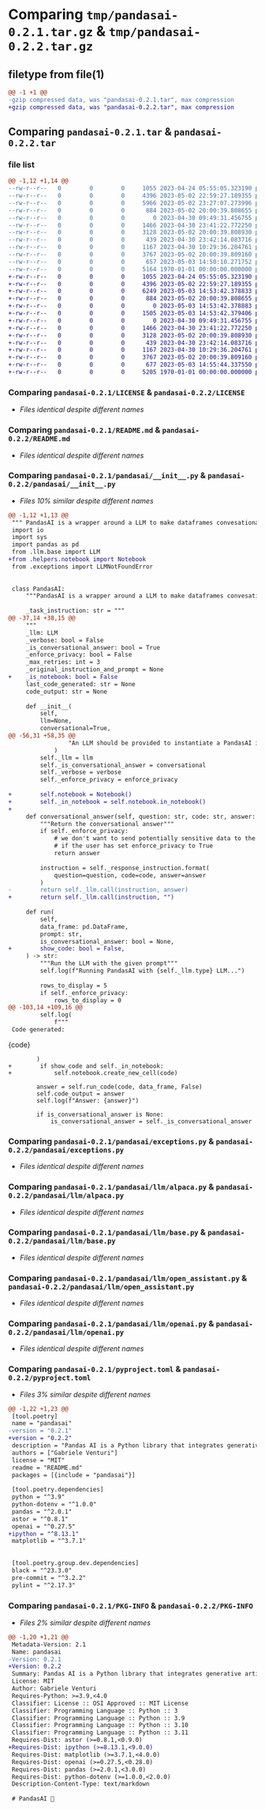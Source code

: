 # Comparing `tmp/pandasai-0.2.1.tar.gz` & `tmp/pandasai-0.2.2.tar.gz`

## filetype from file(1)

```diff
@@ -1 +1 @@
-gzip compressed data, was "pandasai-0.2.1.tar", max compression
+gzip compressed data, was "pandasai-0.2.2.tar", max compression
```

## Comparing `pandasai-0.2.1.tar` & `pandasai-0.2.2.tar`

### file list

```diff
@@ -1,12 +1,14 @@
--rw-r--r--   0        0        0     1055 2023-04-24 05:55:05.323190 pandasai-0.2.1/LICENSE
--rw-r--r--   0        0        0     4396 2023-05-02 22:59:27.189355 pandasai-0.2.1/README.md
--rw-r--r--   0        0        0     5966 2023-05-02 23:27:07.273996 pandasai-0.2.1/pandasai/__init__.py
--rw-r--r--   0        0        0      884 2023-05-02 20:00:39.808655 pandasai-0.2.1/pandasai/exceptions.py
--rw-r--r--   0        0        0        0 2023-04-30 09:49:31.456755 pandasai-0.2.1/pandasai/llm/__init__.py
--rw-r--r--   0        0        0     1466 2023-04-30 23:41:22.772250 pandasai-0.2.1/pandasai/llm/alpaca.py
--rw-r--r--   0        0        0     3128 2023-05-02 20:00:39.808930 pandasai-0.2.1/pandasai/llm/base.py
--rw-r--r--   0        0        0      439 2023-04-30 23:42:14.083716 pandasai-0.2.1/pandasai/llm/fake.py
--rw-r--r--   0        0        0     1167 2023-04-30 10:29:36.204761 pandasai-0.2.1/pandasai/llm/open_assistant.py
--rw-r--r--   0        0        0     3767 2023-05-02 20:00:39.809160 pandasai-0.2.1/pandasai/llm/openai.py
--rw-r--r--   0        0        0      657 2023-05-03 14:50:10.271752 pandasai-0.2.1/pyproject.toml
--rw-r--r--   0        0        0     5164 1970-01-01 00:00:00.000000 pandasai-0.2.1/PKG-INFO
+-rw-r--r--   0        0        0     1055 2023-04-24 05:55:05.323190 pandasai-0.2.2/LICENSE
+-rw-r--r--   0        0        0     4396 2023-05-02 22:59:27.189355 pandasai-0.2.2/README.md
+-rw-r--r--   0        0        0     6249 2023-05-03 14:53:42.378833 pandasai-0.2.2/pandasai/__init__.py
+-rw-r--r--   0        0        0      884 2023-05-02 20:00:39.808655 pandasai-0.2.2/pandasai/exceptions.py
+-rw-r--r--   0        0        0        0 2023-05-03 14:53:42.378883 pandasai-0.2.2/pandasai/helpers/__init__.py
+-rw-r--r--   0        0        0     1505 2023-05-03 14:53:42.379406 pandasai-0.2.2/pandasai/helpers/notebook.py
+-rw-r--r--   0        0        0        0 2023-04-30 09:49:31.456755 pandasai-0.2.2/pandasai/llm/__init__.py
+-rw-r--r--   0        0        0     1466 2023-04-30 23:41:22.772250 pandasai-0.2.2/pandasai/llm/alpaca.py
+-rw-r--r--   0        0        0     3128 2023-05-02 20:00:39.808930 pandasai-0.2.2/pandasai/llm/base.py
+-rw-r--r--   0        0        0      439 2023-04-30 23:42:14.083716 pandasai-0.2.2/pandasai/llm/fake.py
+-rw-r--r--   0        0        0     1167 2023-04-30 10:29:36.204761 pandasai-0.2.2/pandasai/llm/open_assistant.py
+-rw-r--r--   0        0        0     3767 2023-05-02 20:00:39.809160 pandasai-0.2.2/pandasai/llm/openai.py
+-rw-r--r--   0        0        0      677 2023-05-03 14:55:44.337550 pandasai-0.2.2/pyproject.toml
+-rw-r--r--   0        0        0     5205 1970-01-01 00:00:00.000000 pandasai-0.2.2/PKG-INFO
```

### Comparing `pandasai-0.2.1/LICENSE` & `pandasai-0.2.2/LICENSE`

 * *Files identical despite different names*

### Comparing `pandasai-0.2.1/README.md` & `pandasai-0.2.2/README.md`

 * *Files identical despite different names*

### Comparing `pandasai-0.2.1/pandasai/__init__.py` & `pandasai-0.2.2/pandasai/__init__.py`

 * *Files 10% similar despite different names*

```diff
@@ -1,12 +1,13 @@
 """ PandasAI is a wrapper around a LLM to make dataframes convesational """
 import io
 import sys
 import pandas as pd
 from .llm.base import LLM
+from .helpers.notebook import Notebook
 from .exceptions import LLMNotFoundError
 
 
 class PandasAI:
     """PandasAI is a wrapper around a LLM to make dataframes convesational"""
 
     _task_instruction: str = """
@@ -37,14 +38,15 @@
     """
     _llm: LLM
     _verbose: bool = False
     _is_conversational_answer: bool = True
     _enforce_privacy: bool = False
     _max_retries: int = 3
     _original_instruction_and_prompt = None
+    _is_notebook: bool = False
     last_code_generated: str = None
     code_output: str = None
 
     def __init__(
         self,
         llm=None,
         conversational=True,
@@ -56,31 +58,35 @@
                 "An LLM should be provided to instantiate a PandasAI instance"
             )
         self._llm = llm
         self._is_conversational_answer = conversational
         self._verbose = verbose
         self._enforce_privacy = enforce_privacy
 
+        self.notebook = Notebook()
+        self._in_notebook = self.notebook.in_notebook()
+
     def conversational_answer(self, question: str, code: str, answer: str) -> str:
         """Return the conversational answer"""
         if self._enforce_privacy:
             # we don't want to send potentially sensitive data to the LLM server
             # if the user has set enforce_privacy to True
             return answer
 
         instruction = self._response_instruction.format(
             question=question, code=code, answer=answer
         )
-        return self._llm.call(instruction, answer)
+        return self._llm.call(instruction, "")
 
     def run(
         self,
         data_frame: pd.DataFrame,
         prompt: str,
         is_conversational_answer: bool = None,
+        show_code: bool = False,
     ) -> str:
         """Run the LLM with the given prompt"""
         self.log(f"Running PandasAI with {self._llm.type} LLM...")
 
         rows_to_display = 5
         if self._enforce_privacy:
             rows_to_display = 0
@@ -103,14 +109,16 @@
         self.log(
             f"""
 Code generated:
 ```
 {code}
 ```"""
         )
+        if show_code and self._in_notebook:
+            self.notebook.create_new_cell(code)
 
         answer = self.run_code(code, data_frame, False)
         self.code_output = answer
         self.log(f"Answer: {answer}")
 
         if is_conversational_answer is None:
             is_conversational_answer = self._is_conversational_answer
```

### Comparing `pandasai-0.2.1/pandasai/exceptions.py` & `pandasai-0.2.2/pandasai/exceptions.py`

 * *Files identical despite different names*

### Comparing `pandasai-0.2.1/pandasai/llm/alpaca.py` & `pandasai-0.2.2/pandasai/llm/alpaca.py`

 * *Files identical despite different names*

### Comparing `pandasai-0.2.1/pandasai/llm/base.py` & `pandasai-0.2.2/pandasai/llm/base.py`

 * *Files identical despite different names*

### Comparing `pandasai-0.2.1/pandasai/llm/open_assistant.py` & `pandasai-0.2.2/pandasai/llm/open_assistant.py`

 * *Files identical despite different names*

### Comparing `pandasai-0.2.1/pandasai/llm/openai.py` & `pandasai-0.2.2/pandasai/llm/openai.py`

 * *Files identical despite different names*

### Comparing `pandasai-0.2.1/pyproject.toml` & `pandasai-0.2.2/pyproject.toml`

 * *Files 3% similar despite different names*

```diff
@@ -1,22 +1,23 @@
 [tool.poetry]
 name = "pandasai"
-version = "0.2.1"
+version = "0.2.2"
 description = "Pandas AI is a Python library that integrates generative artificial intelligence capabilities into Pandas, making dataframes conversational."
 authors = ["Gabriele Venturi"]
 license = "MIT"
 readme = "README.md"
 packages = [{include = "pandasai"}]
 
 [tool.poetry.dependencies]
 python = "^3.9"
 python-dotenv = "^1.0.0"
 pandas = "^2.0.1"
 astor = "^0.8.1"
 openai = "^0.27.5"
+ipython = "^8.13.1"
 matplotlib = "^3.7.1"
 
 
 [tool.poetry.group.dev.dependencies]
 black = "^23.3.0"
 pre-commit = "^3.2.2"
 pylint = "^2.17.3"
```

### Comparing `pandasai-0.2.1/PKG-INFO` & `pandasai-0.2.2/PKG-INFO`

 * *Files 2% similar despite different names*

```diff
@@ -1,20 +1,21 @@
 Metadata-Version: 2.1
 Name: pandasai
-Version: 0.2.1
+Version: 0.2.2
 Summary: Pandas AI is a Python library that integrates generative artificial intelligence capabilities into Pandas, making dataframes conversational.
 License: MIT
 Author: Gabriele Venturi
 Requires-Python: >=3.9,<4.0
 Classifier: License :: OSI Approved :: MIT License
 Classifier: Programming Language :: Python :: 3
 Classifier: Programming Language :: Python :: 3.9
 Classifier: Programming Language :: Python :: 3.10
 Classifier: Programming Language :: Python :: 3.11
 Requires-Dist: astor (>=0.8.1,<0.9.0)
+Requires-Dist: ipython (>=8.13.1,<9.0.0)
 Requires-Dist: matplotlib (>=3.7.1,<4.0.0)
 Requires-Dist: openai (>=0.27.5,<0.28.0)
 Requires-Dist: pandas (>=2.0.1,<3.0.0)
 Requires-Dist: python-dotenv (>=1.0.0,<2.0.0)
 Description-Content-Type: text/markdown
 
 # PandasAI 🐼
```

